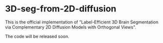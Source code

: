 # 3D-seg-from-2D-diffusion

This is the official implementation of "Label-Efficient 3D Brain Segmentation via Complementary 2D Diffusion Models with Orthogonal Views".

The code will be released soon.
